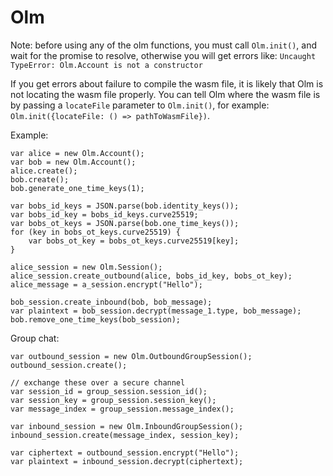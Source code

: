 Olm
===

Note: before using any of the olm functions, you must call `Olm.init()`, and
wait for the promise to resolve, otherwise you will get errors like:
`Uncaught TypeError: Olm.Account is not a constructor`

If you get errors about failure to compile the wasm file, it is likely that Olm
is not locating the wasm file properly.  You can tell Olm where the wasm file
is by passing a `locateFile` parameter to `Olm.init()`, for example:
`Olm.init({locateFile: () => pathToWasmFile})`.

Example:

    var alice = new Olm.Account();
    var bob = new Olm.Account();
    alice.create();
    bob.create();
    bob.generate_one_time_keys(1);

    var bobs_id_keys = JSON.parse(bob.identity_keys());
    var bobs_id_key = bobs_id_keys.curve25519;
    var bobs_ot_keys = JSON.parse(bob.one_time_keys());
    for (key in bobs_ot_keys.curve25519) {
        var bobs_ot_key = bobs_ot_keys.curve25519[key];
    }

    alice_session = new Olm.Session();
    alice_session.create_outbound(alice, bobs_id_key, bobs_ot_key);
    alice_message = a_session.encrypt("Hello");

    bob_session.create_inbound(bob, bob_message);
    var plaintext = bob_session.decrypt(message_1.type, bob_message);
    bob.remove_one_time_keys(bob_session);


Group chat:

    var outbound_session = new Olm.OutboundGroupSession();
    outbound_session.create();

    // exchange these over a secure channel
    var session_id = group_session.session_id();
    var session_key = group_session.session_key();
    var message_index = group_session.message_index();

    var inbound_session = new Olm.InboundGroupSession();
    inbound_session.create(message_index, session_key);

    var ciphertext = outbound_session.encrypt("Hello");
    var plaintext = inbound_session.decrypt(ciphertext);
